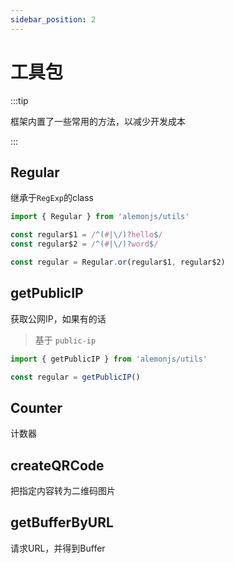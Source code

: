 ```yaml
---
sidebar_position: 2
---
```


# 工具包

:::tip

框架内置了一些常用的方法，以减少开发成本

:::

## Regular

继承于`RegExp`的class

```ts title="index.ts"
import { Regular } from 'alemonjs/utils'

const regular$1 = /^(#|\/)?hello$/
const regular$2 = /^(#|\/)?word$/

const regular = Regular.or(regular$1, regular$2)
```

## getPublicIP

获取公网IP，如果有的话

> 基于 `public-ip`

```ts title="index.ts"
import { getPublicIP } from 'alemonjs/utils'

const regular = getPublicIP()
```

## Counter

计数器

## createQRCode

把指定内容转为二维码图片

## getBufferByURL

请求URL，并得到Buffer
